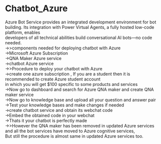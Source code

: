 # Chatbot_Azure
Azure Bot Service provides an integrated development environment for bot building. Its integration with Power Virtual Agents, a fully hosted low-code platform, enables<br/> developers of all technical abilities build conversational AI bots—no code needed.<br/>
->>components needed for deploying chatbot with Azure<br/>
  ->Microsoft Azure Subscription<br/>
  ->QNA Maker Azure service<br/>
  ->chatbot Azure service<br/>
->>Procedure to  deploy your chatbot with Azure <br/>
   ->create one azure subscription , If you are a student then it is recommended to create Azure student account <br/>
     in which you will get $100 specific to some products and services<br/>
   ->Now go to dashboard and search for Azure QNA maker and create QNA maker service<br/>
   ->Now go to knowledge base and upload all your question and answer pair<br/>
   ->Test your knowledge bases and make changes if needed<br/>
   ->create chatbot service and obtain its webchat code<br/>
   ->Embed the obtained code in your webchat <br/>
   ->Thats it your chatbot is perfectly made<br/>
->>However the QNA maker has been removed in updated Azure services and all the bot services have moved to Azure cognitive services,<br/>
   But still the procedure is almost same in updated Azure services too.
